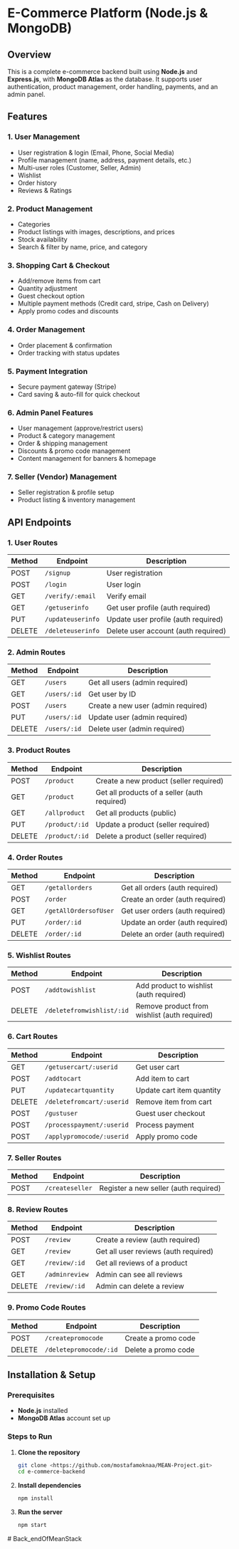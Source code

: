 # E-Commerce Platform (Node.js & MongoDB)

## Overview
This is a complete e-commerce backend built using **Node.js** and **Express.js**, with **MongoDB Atlas** as the database. It supports user authentication, product management, order handling, payments, and an admin panel.

## Features
### 1. User Management
- User registration & login (Email, Phone, Social Media)
- Profile management (name, address, payment details, etc.)
- Multi-user roles (Customer, Seller, Admin)
- Wishlist
- Order history 
- Reviews & Ratings

### 2. Product Management
- Categories
- Product listings with images, descriptions, and prices
- Stock availability
- Search & filter by name, price, and category

### 3. Shopping Cart & Checkout
- Add/remove items from cart
- Quantity adjustment
- Guest checkout option
- Multiple payment methods (Credit card, stripe, Cash on Delivery)
- Apply promo codes and discounts

### 4. Order Management
- Order placement & confirmation
- Order tracking with status updates


### 5. Payment Integration
- Secure payment gateway (Stripe)
- Card saving & auto-fill for quick checkout

### 6. Admin Panel Features
- User management (approve/restrict users)
- Product & category management
- Order & shipping management
- Discounts & promo code management
- Content management for banners & homepage

### 7. Seller (Vendor) Management
- Seller registration & profile setup
- Product listing & inventory management


## API Endpoints
### 1. User Routes
| Method | Endpoint | Description |
|--------|---------|-------------|
| POST | `/signup` | User registration |
| POST | `/login` | User login |
| GET  | `/verify/:email` | Verify email |
| GET  | `/getuserinfo` | Get user profile (auth required) |
| PUT  | `/updateuserinfo` | Update user profile (auth required) |
| DELETE | `/deleteuserinfo` | Delete user account (auth required) |

### 2. Admin Routes
| Method | Endpoint | Description |
|--------|---------|-------------|
| GET | `/users` | Get all users (admin required) |
| GET | `/users/:id` | Get user by ID |
| POST | `/users` | Create a new user (admin required) |
| PUT | `/users/:id` | Update user (admin required) |
| DELETE | `/users/:id` | Delete user (admin required) |

### 3. Product Routes
| Method | Endpoint | Description |
|--------|---------|-------------|
| POST | `/product` | Create a new product (seller required) |
| GET  | `/product` | Get all products of a seller (auth required) |
| GET  | `/allproduct` | Get all products (public) |
| PUT  | `/product/:id` | Update a product (seller required) |
| DELETE | `/product/:id` | Delete a product (seller required) |

### 4. Order Routes
| Method | Endpoint | Description |
|--------|---------|-------------|
| GET  | `/getallorders` | Get all orders (auth required) |
| POST | `/order` | Create an order (auth required) |
| GET  | `/getAllOrdersofUser` | Get user orders (auth required) |
| PUT  | `/order/:id` | Update an order (auth required) |
| DELETE | `/order/:id` | Delete an order (auth required) |

### 5. Wishlist Routes
| Method | Endpoint | Description |
|--------|---------|-------------|
| POST | `/addtowishlist` | Add product to wishlist (auth required) |
| DELETE | `/deletefromwishlist/:id` | Remove product from wishlist (auth required) |

### 6. Cart Routes
| Method | Endpoint | Description |
|--------|---------|-------------|
| GET  | `/getusercart/:userid` | Get user cart |
| POST | `/addtocart` | Add item to cart |
| PUT  | `/updatecartquantity` | Update cart item quantity |
| DELETE | `/deletefromcart/:userid` | Remove item from cart |
| POST | `/gustuser` | Guest user checkout |
| POST | `/processpayment/:userid` | Process payment |
| POST | `/applypromocode/:userid` | Apply promo code |

### 7. Seller Routes
| Method | Endpoint | Description |
|--------|---------|-------------|
| POST | `/createseller` | Register a new seller (auth required) |

### 8. Review Routes
| Method | Endpoint | Description |
|--------|---------|-------------|
| POST | `/review` | Create a review (auth required) |
| GET  | `/review` | Get all user reviews (auth required) |
| GET  | `/review/:id` | Get all reviews of a product |
| GET  | `/adminreview` | Admin can see all reviews |
| DELETE | `/review/:id` | Admin can delete a review |

### 9. Promo Code Routes
| Method | Endpoint | Description |
|--------|---------|-------------|
| POST | `/createpromocode` | Create a promo code |
| DELETE | `/deletepromocode/:id` | Delete a promo code |

## Installation & Setup
### Prerequisites
- **Node.js** installed
- **MongoDB Atlas** account set up

### Steps to Run
1. **Clone the repository**
   ```sh
   git clone <https://github.com/mostafamoknaa/MEAN-Project.git>
   cd e-commerce-backend
   ```
2. **Install dependencies**
   ```sh
   npm install
   ```

3. **Run the server**
   ```sh
   npm start
   ```

#   B a c k _ e n d O f M e a n S t a c k 
 
 
